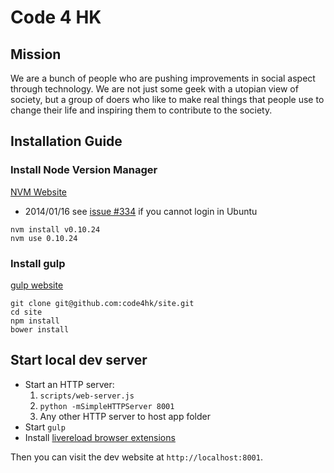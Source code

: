 Code 4 HK
====

Mission
----
We are a bunch of people who are pushing improvements in social aspect through technology. We are not just some geek with a utopian view of society, but a group of doers who like to make real things that people use to change their life and inspiring them to contribute to the society.

Installation Guide
----

### Install Node Version Manager

[NVM Website](https://github.com/creationix/nvm)

   * 2014/01/16 see [issue #334](https://github.com/creationix/nvm/issues/334) if you cannot login in Ubuntu

    nvm install v0.10.24
    nvm use 0.10.24

### Install gulp

[gulp website](https://github.com/gulpjs/gulp)

    git clone git@github.com:code4hk/site.git
    cd site
    npm install
    bower install

Start local dev server
------

   * Start an HTTP server:
      1. `scripts/web-server.js`
      2. `python -mSimpleHTTPServer 8001`
      3. Any other HTTP server to host app folder
   * Start `gulp`
   * Install [livereload browser extensions](http://feedback.livereload.com/knowledgebase/articles/86242-how-do-i-install-and-use-the-browser-extensions-)

Then you can visit the dev website at `http://localhost:8001`.

